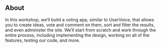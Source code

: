 ## About
In this workshop, we’ll build a voting app, similar to UserVoice, that allows you to create ideas, vote and comment on them, sort and filter the results, and even administer the site. We’ll start from scratch and work through the entire process, including implementing the design, working on all of the features, testing our code, and more.
